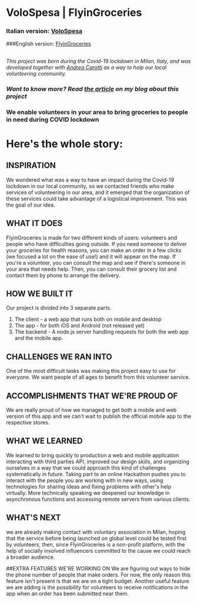 # VoloSpesa | FlyinGroceries

### Italian version: [VoloSpesa](https://volospesa.herokuapp.com)

###English version: [FlyinGroceries](https://flyingroceries.herokuapp.com)

##

_This project was born during the Covid-19 lockdown in Milan, Italy, and was developed together with [Andrea Carotti](https://github.com/andreacarotti99) as a way to help our local volunteering community._

### _Want to know more? Read [the article](https://www.nicolasracchi.com/blog/volospesa) on my blog about this project_

### We enable volunteers in your area to bring groceries to people in need during COVID lockdown

##

# Here's the whole story:

## INSPIRATION

We wondered what was a way to have an impact during the Covid-19 lockdown in our local community, so we contacted friends who make services of volunteering in our area, and it emerged that the organization of these services could take advantage of a logistical improvement. This was the goal of our idea.

## WHAT IT DOES

FlyinGroceries is made for two different kinds of users: volunteers and people who have difficulties going outside.
If you need someone to deliver your groceries for health reasons, you can make an order in a few clicks (we focused a lot on the ease of use!) and it will appear on the map. If you're a volunteer, you can consult the map and see if there's someone in your area that needs help. Then, you can consult their grocery list and contact them by phone to arrange the delivery.

## HOW WE BUILT IT

Our project is divided into 3 separate parts.

1. The client - a web app that runs both on mobile and desktop
2. The app - for both iOS and Android (not released yet)
3. The backend - A node.js server handling requests for both the web app and the mobile app.

## CHALLENGES WE RAN INTO

One of the most difficult tasks was making this project easy to use for everyone. We want people of all ages to benefit from this volunteer service.

## ACCOMPLISHMENTS THAT WE'RE PROUD OF

We are really proud of how we managed to get both a mobile and web version of this app and we can't wait to publish the official mobile app to the respective stores.

## WHAT WE LEARNED

We learned to bring quickly to production a web and mobile application interacting with third parties API, improved our design skills, and organizing ourselves in a way that we could approach this kind of challenges systematically in future.
Taking part to an online Hackathon pushes you to interact with the people you are working with in new ways, using technologies for sharing ideas and fixing problems with other's help virtually.
More technically speaking we deepened our knowledge in asynchronous functions and accessing remote servers from various clients.

## WHAT'S NEXT

we are already making contact with voluntary association in Milan, hoping that the service before being launched on global level could be tested first by volunteers, then, since FlyinGroceries is a non-profit platform, with the help of socially involved influencers committed to the cause we could reach a broader audience.

##EXTRA FEATURES WE'RE WORKING ON
We are figuring out ways to hide the phone number of people that make orders. For now, the only reason this feature isn't present is that we are on a tight budget. Another useful feature we are adding is the possibility for volunteers to receive notifications in the app when an order has been submitted near them.
